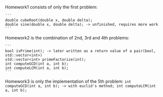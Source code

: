 Homework1 consists of only the first problem:
   
    ```
    double cubeRoot(double x, double delta);
    double sine(double x, double delta); -> unfinished, requires more work
    ```

Homework2 is the combination of 2nd, 3rd and 4th problems:
    
    ```
    bool isPrime(int); -> later written as a return value of a pair(bool, std::vector<int>)
    std::vector<int> primeFactorize(int);
    int computeGCD(int a, int b);
    int computeLCM(int a, int b);
    ```

Homework3 is only the implementation of the 5th problem:
    ```
    int computeGCD(int a, int b); -> with euclid's method;
    int computeLCM(int a, int b);
    ```